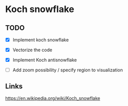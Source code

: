 # Koch snowflake


## TODO
- [x] Implement koch snowflake
- [x] Vectorize the code
- [x] Implement Koch antisnowflake
- [ ] Add zoom possibility / specify region to visualization


## Links 
<https://en.wikipedia.org/wiki/Koch_snowflake>
